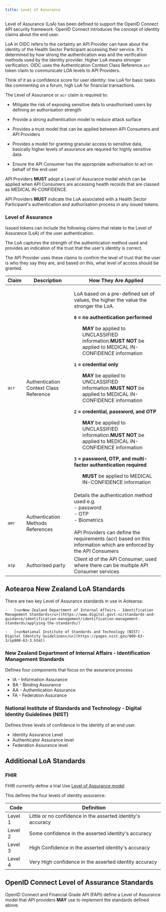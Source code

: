 ```yaml
---
title: Level of Assurance
---
```




Level of Assurance (LoA) has been defined to support the OpenID Connect API security framework. OpenID Connect introduces the concept of identity claims about the end user.

LoA in OIDC refers to the certainty an API Provider can have about the identity of the Health Sector Participant accessing their service. It's determined by how strong the authentication was and the verification methods used by the identity provider. Higher LoA means stronger verification. OIDC uses the Authentication Context Class Reference `acr` token claim to communicate LOA levels to API Providers.

Think of it as a confidence score for user identity: low LoA for basic tasks like commenting on a forum, high LoA for financial transactions.

The Level of Assurance or `acr` claim is required to:

- Mitigate the risk of exposing sensitive data to unauthorised users by defining an authorisation strength

- Provide a strong authentication model to reduce attack surface

- Provides a trust model that can be applied between API Consumers and API Providers

- Provides a model for granting granular access to sensitive data, basically higher levels of assurance are required for highly sensitive data

- Ensure the API Consumer has the appropriate authorisation to act on behalf of the end user

<ApiStandard id="HNZAS_MUST_ADOPT_LOA_MODEL" type="MUST" toolTip="API Providers MUST adopt a Level of Assurance model for accessing MEDICAL IN-CONFIDENCE health records.">API Providers **MUST** adopt a Level of Assurance model which can be applied when API Consumers are accessing health records that are classed as MEDICAL IN-CONFIDENCE.</ApiStandard>

<ApiStandard id="HNZAS_MUST_INDICATE_LOA_IN_TOKENS" type="MUST" toolTip="API Providers MUST indicate the Level of Assurance (LoA) in any issued tokens associated with a Health Sector Participant's authentication and authorisation process.">API Providers **MUST** indicate the LoA associated with a Health Sector Participant's authentication and authorisation process in any issued tokens.</ApiStandard>

### Level of Assurance

Issued tokens can include the following claims that relate to the Level of Assurance (LoA) of the user authentication.

The LoA captures the strength of the authentication method used and provides an indication of the trust that the user's identity is correct.

The API Provider uses these claims to confirm the level of trust that the user is who they say they are, and based on this, what level of access should be granted.

|Claim| Description| How They Are Applied|
|---|---|---|
| `acr` | Authentication Context Class Reference | <p>LoA based on a pre-defined set of values, the higher the value the stronger the LoA.</p><p>**`0` = no authentication performed**</p><ul><ApiStandard id="HNZAS_MAY_APPLY_LOA_0_TO_UNCLASSIFIED" type="MAY" toolTip="LoA 0 MAY be applied to UNCLASSIFIED information." wrapper='li'>**MAY** be applied to UNCLASSIFIED information.</ApiStandard><ApiStandard id="HNZAS_MUST_NOT_APPLY_LOA_0_TO_MEDICAL" type="MUST_NOT" toolTip="LoA 0 MUST NOT be applied to MEDICAL IN-CONFIDENCE information." wrapper='li'>**MUST NOT** be applied to MEDICAL IN-CONFIDENCE information</ApiStandard></ul><p>**`1` = credential only**</p><ul><ApiStandard id="HNZAS_MAY_APPLY_LOA_1_TO_UNCLASSIFIED" type="MAY" toolTip="LoA 1 MAY be applied to UNCLASSIFIED information." wrapper='li'>**MAY** be applied to UNCLASSIFIED information.</ApiStandard><ApiStandard id="HNZAS_MUST_NOT_APPLY_LOA_1_TO_MEDICAL" type="MUST_NOT" toolTip="LoA 1 MUST NOT be applied to MEDICAL IN-CONFIDENCE information." wrapper='li'>**MUST NOT** be applied to MEDICAL IN-CONFIDENCE information</ApiStandard></ul><p>**`2` = credential, password, and OTP**</p><ul><ApiStandard id="HNZAS_MAY_APPLY_LOA_2_TO_UNCLASSIFIED" type="MAY" toolTip="LoA 2 MAY be applied to UNCLASSIFIED information." wrapper='li'>**MAY** be applied to UNCLASSIFIED information.</ApiStandard><ApiStandard id="HNZAS_MUST_NOT_APPLY_LOA_2_TO_MEDICAL" type="MUST_NOT" toolTip="LoA 2 MUST NOT be applied to MEDICAL IN-CONFIDENCE information." wrapper='li'>**MUST NOT** be applied to MEDICAL IN-CONFIDENCE information</ApiStandard></ul><p>**`3` = password, OTP, and multi-factor authentication required**</p><ul><ApiStandard id="HNZAS_MUST_APPLY_LOA_3_TO_MEDICAL" type="MUST" toolTip="LoA 3 MUST be applied to MEDICAL IN-CONFIDENCE information." wrapper='li'>**MUST** be applied to MEDICAL IN-CONFIDENCE information</ApiStandard></ul> |
|`amr`|Authentication Methods References|Details the authentication method used e.g.<br/>-    password<br/>-  OTP<br/>-   Biometrics<br/><br/> API Providers can define the requirements (acr) based on this information which are enforced by the API Consumers  |
|`azp`| Authorised party| Client id of the API Consumer, used where there can be multiple API Consumer services|

## Aotearoa New Zealand LoA Standards

There are two key Level of Assurance standards in use in Aotearoa:

    -   [<u>New Zealand Department of Internal Affairs - Identification Management Standards</u>](https://www.digital.govt.nz/standards-and-guidance/identification-management/identification-management-standards/applying-the-standards/)

    -   [<u>National Institute of Standards and Technology (NIST) - Digital Identity Guidelines</u>](https://pages.nist.gov/800-63-3/sp800-63-3.html)

### New Zealand Department of Internal Affairs - Identification Management Standards

Defines four components that focus on the assurance process

- IA  -   Information Assurance
- BA  -   Binding Assurance
- AA  -   Authentication Assurance
- FA  -   Federation Assurance

### National Institute of Standards and Technology - Digital Identity Guidelines (NIST)

Defines three levels of confidence in the identity of an end user.

- Identity Assurance Level
- Authenticator Assurance level
- Federation Assurance level

## Additional LoA Standards

### FHIR

FHIR currently define a trial Use [<u>Level of Assurance model</u>](https://hl7.org/fhir/valueset-identity-assuranceLevel.html).

This defines the four levels of identity assurance:

|Code|Definition|
|---|---|
|Level 1| Little or no confidence in the asserted identity's  accuracy|
|Level 2|Some confidence in the asserted identity's accuracy|
|Level 3| High Confidence in the asserted identity's accuracy
|Level 4 |Very High confidence in the asserted identity accuracy|

## OpenID Connect Level of Assurance Standards

<ApiStandard id="HNZAS_MAY_USE_OIDC_LOA_MODEL" type="MAY" toolTip="OpenID Connect and Financial Grade API (FAPI) define a Level of Assurance model that API providers MAY use to implement LOA standards.">OpenID Connect and Financial Grade API (FAPI) define a Level of Assurance model that API providers **MAY** use to implement the standards defined above.</ApiStandard>

